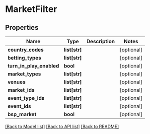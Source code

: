 # MarketFilter

## Properties
Name | Type | Description | Notes
------------ | ------------- | ------------- | -------------
**country_codes** | **list[str]** |  | [optional] 
**betting_types** | **list[str]** |  | [optional] 
**turn_in_play_enabled** | **bool** |  | [optional] 
**market_types** | **list[str]** |  | [optional] 
**venues** | **list[str]** |  | [optional] 
**market_ids** | **list[str]** |  | [optional] 
**event_type_ids** | **list[str]** |  | [optional] 
**event_ids** | **list[str]** |  | [optional] 
**bsp_market** | **bool** |  | [optional] 

[[Back to Model list]](../README.md#documentation-for-models) [[Back to API list]](../README.md#documentation-for-api-endpoints) [[Back to README]](../README.md)


